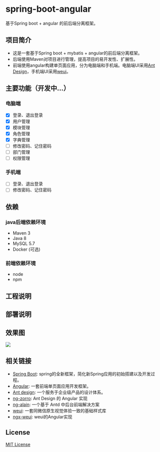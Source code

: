 # spring-boot-angular
基于Spring boot + angular 的前后端分离框架。

## 项目简介
* 这是一套基于Spring boot + mybatis + angular的前后端分离框架。
* 后端使用Maven对项目进行管理，提高项目的易开发性、扩展性。
* 前端使用angular构建单页面应用，分为电脑端和手机端。电脑端UI采用[Ant Design][antdesign]，手机端UI采用[weui][weui]。

## 主要功能（开发中...）
### 电脑端

- [x] 登录、退出登录
- [x] 用户管理
- [x] 模块管理
- [x] 角色管理
- [x] 字典管理
- [ ] 修改密码、记住密码
- [ ] 部门管理
- [ ] 权限管理

### 手机端

- [ ] 登录、退出登录
- [ ] 修改密码、记住密码

## 依赖
### java后端依赖环境
* Maven 3
* Java 8
* MySQL 5.7
* Docker (可选)

### 前端依赖环境
* node
* npm

## 工程说明


## 部署说明


## 效果图
![](http://image.dqv5.com/public/2018/1543051392883.jpg)

## 相关链接
* [Spring Boot][spring-boot]:   spring的全新框架，简化新Spring应用的初始搭建以及开发过程。
* [Angular][angular]:           一套前端单页面应用开发框架。
* [Ant design][antdesign]:      一个服务于企业级产品的设计体系。
* [ng-zorro][ng-zorro]:      Ant Design 的 Angular 实现
* [ng-alain][ng-alain]:     一个基于 Antd 中后台前端解决方案
* [weui][weui]:             一套同微信原生视觉体验一致的基础样式库
* [ngx-weui][ngx-weui]:     weui的Angular实现



## License
[MIT License](./LICENSE)

[spring-boot]: https://spring.io/projects/spring-boot
[angular]: https://angular.cn/
[antdesign]: https://ant.design/
[ng-zorro]: https://ng.ant.design/
[ng-alain]: https://ng-alain.com/
[weui]: https://weui.io/
[ngx-weui]: https://cipchk.github.io/ngx-weui/

